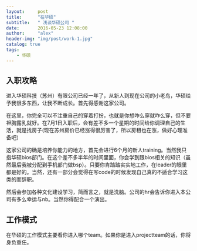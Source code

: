 ```yaml
---
layout:     post
title:      "在华硕"
subtitle:   " 浅谈华硕公司 "
date:       2016-05-23 12:08:00
author:     "alex"
header-img: "img/post/work-1.jpg"
catalog: true
tags:
    - 华硕
---
```


## 入职攻略

进入华硕科技（苏州）有限公司已经一年了，从新人到现在公司的小老鸟，华硕给予我很多东西，让我不断成长。首先得感谢这家公司。

在这里，你完全可以不注重自己的穿着打扮，也就是你想咋么穿就咋么穿，但不要袒胸露乳就好。在7月1日入职后，会有差不多一个星期的时间给你调理自己的生活，就是找房子(现在苏州房价已经涨得很厉害了，所以房租也在涨，做好心理准备吧）

这家公司的确是培养你能力的地方，首先会进行6个月的新人training。当然我只指华硕bios部门。在这个差不多半年的时间里面，你会学到跟bios相关的知识（虽然最后我被分配到手机部门做bsp）。只要你肯踏踏实实地工作，在leader的眼里都是好的。当然，还有一部分会觉得在写code的时候发现自己真的不适合学习这类的而辞职。

然后会参加各种文化建设学习，简而言之，就是洗脑。公司的hr会告诉你进入本公司有多么幸运与nb。当然你得配合一个演出。

## 工作模式

在华硕的工作模式主要看你进入哪个team。如果你是进入projectteam的话，你将身负重任。